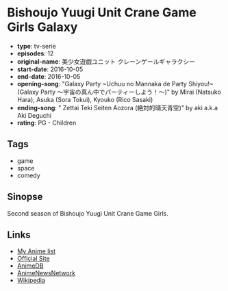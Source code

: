 # Bishoujo Yuugi Unit Crane Game Girls Galaxy

-   **type**: tv-serie
-   **episodes**: 12
-   **original-name**: 美少女遊戯ユニット クレーンゲールギャラクシー
-   **start-date**: 2016-10-05
-   **end-date**: 2016-10-05
-   **opening-song**: "Galaxy Party ~Uchuu no Mannaka de Party Shiyou!~ (Galaxy Party ～宇宙の真ん中でパーティーしよう！～)" by Mirai (Natsuko Hara), Asuka (Sora Tokui), Kyouko (Rico Sasaki)
-   **ending-song**: " Zettai Teki Seiten Aozora (絶対的晴天青空)" by aki a.k.a Aki Deguchi
-   **rating**: PG - Children

## Tags

-   game
-   space
-   comedy

## Sinopse

Second season of Bishoujo Yuugi Unit Crane Game Girls.

## Links

-   [My Anime list](https://myanimelist.net/anime/33541/Bishoujo_Yuugi_Unit_Crane_Game_Girls_Galaxy)
-   [Official Site](http://www.cranegale.com/)
-   [AnimeDB](http://anidb.info/perl-bin/animedb.pl?show=anime&aid=12254)
-   [AnimeNewsNetwork](http://www.animenewsnetwork.com/encyclopedia/anime.php?id=18732)
-   [Wikipedia](https://ja.wikipedia.org/wiki/美少女遊戯ユニット_クレーンゲール)
